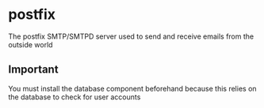 # postfix
The postfix SMTP/SMTPD server used to send and receive emails from the outside world

## Important
You must install the database component beforehand because this relies on the database to check for user accounts  
